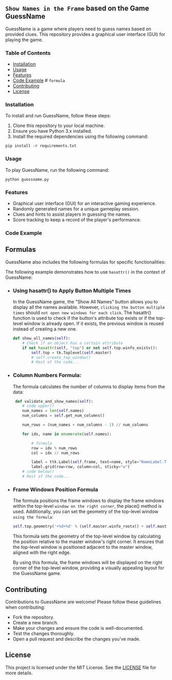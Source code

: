 ## `Show Names in the Frame` based on the Game GuessName

GuessName is a game where players need to guess names based on provided clues. This repository provides a graphical user interface (GUI) for playing the game.

### Table of Contents

- [Installation](#installation)
- [Usage](#usage)
- [Features](#features)
- [Code Example](#code-example) # `formula`
- [Contributing](#contributing)
- [License](#license)

### Installation

To install and run GuessName, follow these steps:

1. Clone this repository to your local machine.
2. Ensure you have Python 3.x installed.
3. Install the required dependencies using the following command:

```
pip install -r requirements.txt
```


### Usage

To play GuessName, run the following command:
```
python guessname.py
```


### Features

- Graphical user interface (GUI) for an interactive gaming experience.
- Randomly generated names for a unique gameplay session.
- Clues and hints to assist players in guessing the names.
- Score tracking to keep a record of the player's performance.

### Code Example

## Formulas
GuessName also includes the following formulas for specific functionalities:

The following example demonstrates how to use `hasattr()` in the context of GuessName:

- ### Using hasattr() to Apply Button Multiple Times
    In the GuessName game, the "Show All Names" button allows you to display all the names available. However, `clicking the button multiple times` should `not open new windows for each click`. The hasattr() function is used to check if the button's attribute top exists or if the top-level window is already open. If it exists, the previous window is reused instead of creating a new one.

    ```python
    def show_all_names(self):
        # Check if an object has a certain attribute
        if not hasattr(self, "top") or not self.top.winfo_exists():
            self.top = tk.Toplevel(self.master)
            # self.create_top_window()
            # Rest of the code...

    ```

- ### Column Numbers Formula:
    The formula calculates the number of columns to display items from the data:
    ```python
     def validate_and_show_names(self):
        # code upper()
        num_names = len(self.names)
        num_columns = self.get_num_columns()

        num_rows = (num_names + num_columns - 1) // num_columns

        for idx, name in enumerate(self.names):

            # formula
            row = idx % num_rows
            col = idx // num_rows

            label = ttk.Label(self.frame, text=name, style="NameLabel.TLabel")
            label.grid(row=row, column=col, sticky="w")
        # code below()
        # Rest of the code...
    ```


- ### Frame Windows Position Formula
    The formula positions the frame windows to display the frame windows within the top-level `window on the right corner`, the place() method is used. Additionally, you can set the geometry of the top-level window `using the formula`:

    ```python
    self.top.geometry('+%d+%d' % (self.master.winfo_rootx() + self.master.winfo_width(), self.master.winfo_rooty()))
    ```

    This formula sets the geometry of the top-level window by calculating the position relative to the master window's right corner. It ensures that the top-level window is positioned adjacent to the master window, aligned with the right edge.

    By using this formula, the frame windows will be displayed on the right corner of the top-level window, providing a visually appealing layout for the GuessName game.

## Contributing
Contributions to GuessName are welcome! Please follow these guidelines when contributing:

- Fork the repository.
- Create a new branch.
- Make your changes and ensure the code is well-documented.
- Test the changes thoroughly.
- Open a pull request and describe the changes you've made.

## License
This project is licensed under the MIT License. See the [LICENSE](#) file for more details.